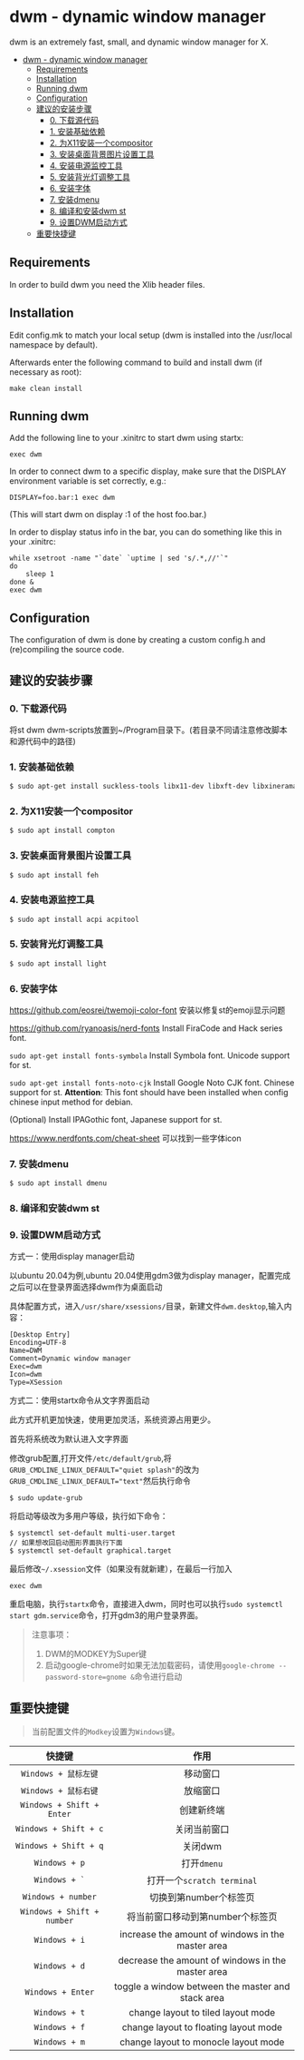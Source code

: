 # dwm - dynamic window manager

dwm is an extremely fast, small, and dynamic window manager for X.

- [dwm - dynamic window manager](#dwm---dynamic-window-manager)
  - [Requirements](#requirements)
  - [Installation](#installation)
  - [Running dwm](#running-dwm)
  - [Configuration](#configuration)
  - [建议的安装步骤](#建议的安装步骤)
    - [0. 下载源代码](#0-下载源代码)
    - [1. 安装基础依赖](#1-安装基础依赖)
    - [2. 为X11安装一个compositor](#2-为x11安装一个compositor)
    - [3. 安装桌面背景图片设置工具](#3-安装桌面背景图片设置工具)
    - [4. 安装电源监控工具](#4-安装电源监控工具)
    - [5. 安装背光灯调整工具](#5-安装背光灯调整工具)
    - [6. 安装字体](#6-安装字体)
    - [7. 安装dmenu](#7-安装dmenu)
    - [8. 编译和安装dwm st](#8-编译和安装dwm-st)
    - [9. 设置DWM启动方式](#9-设置dwm启动方式)
  - [重要快捷键](#重要快捷键)


## Requirements

In order to build dwm you need the Xlib header files.


## Installation

Edit config.mk to match your local setup (dwm is installed into
the /usr/local namespace by default).

Afterwards enter the following command to build and install dwm (if
necessary as root):

```
make clean install
```

## Running dwm

Add the following line to your .xinitrc to start dwm using startx:

```
exec dwm
```

In order to connect dwm to a specific display, make sure that
the DISPLAY environment variable is set correctly, e.g.:

```
DISPLAY=foo.bar:1 exec dwm
```

(This will start dwm on display :1 of the host foo.bar.)

In order to display status info in the bar, you can do something
like this in your .xinitrc:

```
while xsetroot -name "`date` `uptime | sed 's/.*,//'`"
do
	sleep 1
done &
exec dwm
```

## Configuration

The configuration of dwm is done by creating a custom config.h
and (re)compiling the source code.



## 建议的安装步骤

### 0. 下载源代码

将st dwm dwm-scripts放置到~/Program目录下。(若目录不同请注意修改脚本和源代码中的路径)

### 1. 安装基础依赖

```bash
$ sudo apt-get install suckless-tools libx11-dev libxft-dev libxinerama-dev gcc make
```

### 2. 为X11安装一个compositor

```bash
$ sudo apt install compton
```

### 3. 安装桌面背景图片设置工具

```bash
$ sudo apt install feh
```

### 4. 安装电源监控工具

```bash
$ sudo apt install acpi acpitool
```

### 5. 安装背光灯调整工具

```bash
$ sudo apt install light
```

### 6. 安装字体

https://github.com/eosrei/twemoji-color-font 安装以修复st的emoji显示问题

https://github.com/ryanoasis/nerd-fonts Install FiraCode and Hack series font.

`sudo apt-get install fonts-symbola` Install Symbola font. Unicode support for st.

`sudo apt-get install fonts-noto-cjk` Install Google Noto CJK font. Chinese support for st. **Attention**: This font should have been installed when config chinese input method for debian.

(Optional) Install IPAGothic font, Japanese support for st.

https://www.nerdfonts.com/cheat-sheet 可以找到一些字体icon

### 7. 安装dmenu

```bash
$ sudo apt install dmenu
```

### 8. 编译和安装dwm st

### 9. 设置DWM启动方式

方式一：使用display manager启动

以ubuntu 20.04为例,ubuntu 20.04使用gdm3做为display manager，配置完成之后可以在登录界面选择dwm作为桌面启动

具体配置方式，进入`/usr/share/xsessions/`目录，新建文件`dwm.desktop`,输入内容：

```
[Desktop Entry]
Encoding=UTF-8
Name=DWM
Comment=Dynamic window manager
Exec=dwm
Icon=dwm
Type=XSession
```

方式二：使用startx命令从文字界面启动

此方式开机更加快速，使用更加灵活，系统资源占用更少。

首先将系统改为默认进入文字界面

修改grub配置,打开文件`/etc/default/grub`,将`GRUB_CMDLINE_LINUX_DEFAULT="quiet splash"`的改为`GRUB_CMDLINE_LINUX_DEFAULT="text"`然后执行命令

```
$ sudo update-grub
```

将启动等级改为多用户等级，执行如下命令：


```
$ systemctl set-default multi-user.target 
// 如果想改回启动图形界面执行下面
$ systemctl set-default graphical.target
```

最后修改`~/.xsession`文件（如果没有就新建），在最后一行加入

```
exec dwm
```

重启电脑，执行`startx`命令，直接进入dwm，同时也可以执行`sudo systemctl start gdm.service`命令，打开gdm3的用户登录界面。


> 注意事项：
>
> 1. DWM的MODKEY为Super键
> 2. 启动google-chrome时如果无法加载密码，请使用`google-chrome --password-store=gnome &`命令进行启动

## 重要快捷键

> 当前配置文件的`Modkey`设置为`Windows`键。

|快捷键|作用|
|:---:|:---:|
| `Windows + 鼠标左键` | 移动窗口 |
| `Windows + 鼠标右键` | 放缩窗口 |
| `Windows + Shift + Enter` | 创建新终端 |
| `Windows + Shift + c` | 关闭当前窗口 |
| `Windows + Shift + q` | 关闭dwm |
| `Windows + p` | 打开`dmenu` |
| `` Windows + ` `` | 打开一个`scratch terminal` |
| `Windows + number` | 切换到第number个标签页 |
| `Windows + Shift + number` | 将当前窗口移动到第number个标签页 |
| `Windows + i` | increase the amount of windows in the master area |
| `Windows + d` | decrease the amount of windows in the master area |
| `Windows + Enter` | toggle a window between the master and stack area |
| `Windows + t` | change layout to tiled layout mode |
| `Windows + f` | change layout to floating layout mode |
| `Windows + m` | change layout to monocle layout mode |






